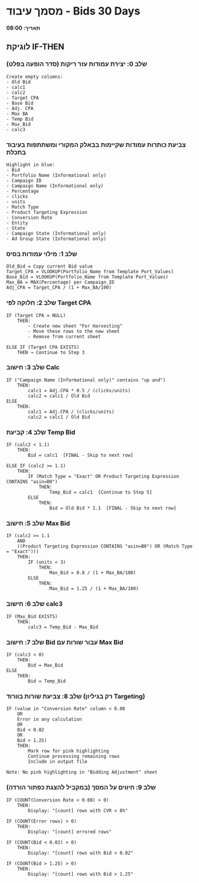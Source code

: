 # מסמך עיבוד - Bids 30 Days
**תאריך: 08:00**

## לוגיקת IF-THEN

### שלב 0: יצירת עמודות עזר ריקות (סדר הופעה בפלט)
```
Create empty columns:
- Old Bid
- calc1
- calc2
- Target CPA
- Base Bid
- Adj. CPA
- Max BA
- Temp Bid
- Max_Bid
- calc3
```

### צביעת כותרות עמודות שקיימות בבאלק המקורי ומשתתפות בעיבוד בתכלת
```
Highlight in blue:
- Bid
- Portfolio Name (Informational only)
- Campaign ID
- Campaign Name (Informational only)
- Percentage
- clicks
- units
- Match Type
- Product Targeting Expression
- Conversion Rate
- Entity
- State
- Campaign State (Informational only)
- Ad Group State (Informational only)
```

### שלב 1: מילוי עמודות בסיס
```
Old_Bid = Copy current Bid value
Target_CPA = VLOOKUP(Portfolio_Name from Template Port_Values)
Base_Bid = VLOOKUP(Portfolio_Name from Template Port_Values)
Max_BA = MAX(Percentage) per Campaign_ID
Adj_CPA = Target_CPA / (1 + Max_BA/100)
```

### שלב 2: חלוקה לפי Target CPA
```
IF (Target CPA = NULL)
    THEN:
        - Create new sheet "For Harvesting"
        - Move these rows to the new sheet
        - Remove from current sheet
   
ELSE IF (Target CPA EXISTS)
    THEN → Continue to Step 3
```

### שלב 3: חישוב Calc
```
IF ("Campaign Name (Informational only)" contains "up and")
    THEN:
        calc1 = Adj.CPA * 0.5 / (clicks/units)
        calc2 = calc1 / Old Bid
ELSE
    THEN:
        calc1 = Adj.CPA / (clicks/units)
        calc2 = calc1 / Old Bid
```

### שלב 4: קביעת Temp Bid
```
IF (calc2 < 1.1)
    THEN:
        Bid = calc1  [FINAL - Skip to next row]
        
ELSE IF (calc2 >= 1.1)
    THEN:
        IF (Match Type = "Exact" OR Product Targeting Expression CONTAINS "asin=B0")
            THEN:
                Temp_Bid = calc1  [Continue to Step 5]
        ELSE
            THEN:
                Bid = Old Bid * 1.1  [FINAL - Skip to next row]
```

### שלב 5: חישוב Max Bid
```
IF (calc2 >= 1.1 
    AND 
    ((Product Targeting Expression CONTAINS "asin=B0") OR (Match Type = "Exact")))
    THEN:
        IF (units < 3)
            THEN:
                Max_Bid = 0.8 / (1 + Max_BA/100)
        ELSE
            THEN:
                Max_Bid = 1.25 / (1 + Max_BA/100)
```

### שלב 6: חישוב calc3
```
IF (Max_Bid EXISTS)
    THEN:
        calc3 = Temp_Bid - Max_Bid
```

### שלב 7: חישוב Bid עבור שורות עם Max Bid
```
IF (calc3 < 0)
    THEN:
        Bid = Max_Bid
ELSE
    THEN:
        Bid = Temp_Bid
```

### שלב 8: צביעת שורות בוורוד (רק בגיליון Targeting)
```
IF (value in "Conversion Rate" column < 0.08
    OR
    Error in any calculation
    OR
    Bid < 0.02
    OR
    Bid > 1.25)
    THEN:
        Mark row for pink highlighting
        Continue processing remaining rows
        Include in output file
        
Note: No pink highlighting in "Bidding Adjustment" sheet
```

### שלב 9: חיווים על המסך (במקביל להצגת כפתור הורדה)
```
IF (COUNT(Conversion Rate < 0.08) > 0)
    THEN:
        Display: "[count] rows with CVR < 8%"
        
IF (COUNT(Error rows) > 0)
    THEN:
        Display: "[count] errored rows"
        
IF (COUNT(Bid < 0.02) > 0)
    THEN:
        Display: "[count] rows with Bid < 0.02"
        
IF (COUNT(Bid > 1.25) > 0)
    THEN:
        Display: "[count] rows with Bid > 1.25"
```